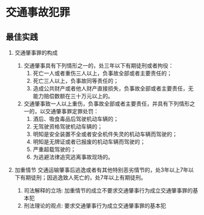 # 交通事故犯罪

## 最佳实践

1. 交通肇事罪的构成

    1. 交通肇事具有下列情形之一的，处三年以下有期徒刑或者拘役：
        1. 死亡一人或者重伤三人以上，负事故全部或者主要责任的；
        2. 死亡三人以上，负事故同等责任的；
        3. 造成公共财产或者他人财产直接损失，负事故全部或者主要责任，无能力赔偿数额在三十万元以上的。
    2. 交通肇事致一人以上重伤，负事故全部或者主要责任，并具有下列情形之一的，以交通肇事罪定罪处罚：
        1. 酒后、吸食毒品后驾驶机动车辆的；
        2. 无驾驶资格驾驶机动车辆的；
        3. 明知是安全装置不全或者安全机件失灵的机动车辆而驾驶的；
        4. 明知是无牌证或者已报废的机动车辆而驾驶的；
        5. 严重超载驾驶的；
        6. 为逃避法律追究逃离事故现场的。

2. 加重情节
    交通运输肇事后逃逸或者有其他特别恶劣情节的，处3年以上7年以下有期徒刑；因逃逸致人死亡的，处7年以上有期徒刑。

    1. 司法解释的立场: 加重情节的成立不要求交通肇事行为成立交通肇事罪的基本犯
    2. 刑法理论的观点: 要求交通肇事行为成立交通肇事罪的基本犯
        
